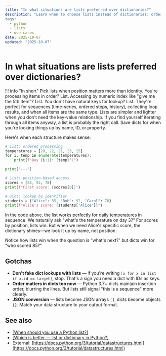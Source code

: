 ```yaml
---
title: "In what situations are lists preferred over dictionaries?"
description: "Learn when to choose lists instead of dictionaries: ordered processing, index access, and sequential data scenarios."
tags:
  - python
  - lists
  - use-cases
date: 2025-10-07
updated: "2025-10-07"
---
```


# In what situations are lists preferred over dictionaries?

<!-- more -->

!!! info "In short"
    Pick lists when position matters more than identity. You're processing items in order? List. Accessing by numeric index like "give me the 5th item"? List. You don't have natural keys for lookup? List. They're perfect for sequences (time-series, ordered steps, history), collecting loop results, and when all items are the same type. Lists are simpler and lighter when you don't need the key-value relationship. If you find yourself iterating through all items anyway, a list is probably the right call. Save dicts for when you're looking things up by name, ID, or property.

Here's when each structure makes sense:

```python
# List: ordered processing
temperatures = [20, 22, 21, 23, 25]
for i, temp in enumerate(temperatures):
    print(f"Day {i+1}: {temp}°C")

print("---")

# List: position-based access
scores = [85, 92, 78]
print(f"First score: {scores[0]}")

# Dict: lookup by identifier
students = {"Alice": 85, "Bob": 92, "Carol": 78}
print(f"Alice's score: {students['Alice']}")
```

In the code above, the list works perfectly for daily temperatures in sequence. We naturally ask "what's the temperature on day 3?" For scores by position, lists win. But when we need Alice's specific score, the dictionary shines—we look it up by name, not position.

Notice how lists win when the question is "what's next?" but dicts win for "who scored 85?"

## Gotchas

* **Don't fake dict lookups with lists** — if you're writing `[x for x in list if x.id == target]`, stop. That's a sign you need a dict with IDs as keys.
* **Order matters in dicts too now** — Python 3.7+ dicts maintain insertion order, blurring the lines. But lists still signal "this is a sequence" more clearly.
* **JSON conversion** — lists become JSON arrays `[]`, dicts become objects `{}`. Match your data structure to your output format.

## See also

* [[When should you use a Python list?]](./when-to-use-python-list.md)
* [[Which is better — list or dictionary in Python?]](./which-is-better-list-or-dictionary.md)
* External: [https://docs.python.org/3/tutorial/datastructures.html](https://docs.python.org/3/tutorial/datastructures.html)

<script type="application/ld+json">
{
  "@context": "https://schema.org",
  "@type": "FAQPage",
  "mainEntity": [{
    "@type": "Question",
    "name": "In what situations are lists preferred over dictionaries?",
    "acceptedAnswer": {
      "@type": "Answer",
      "text": "Pick lists when position matters more than identity. You're processing items in order? List. Accessing by numeric index like give me the 5th item? List. You don't have natural keys for lookup? List. They're perfect for sequences (time-series, ordered steps, history), collecting loop results, and when all items are the same type. Lists are simpler and lighter when you don't need the key-value relationship. If you find yourself iterating through all items anyway, a list is probably the right call. Save dicts for when you're looking things up by name, ID, or property."
    }
  }]
}
</script>
